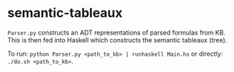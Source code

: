 # semantic-tableaux

`Parser.py` constructs an ADT representations of parsed formulas from KB. 
This is then fed into Haskell which constructs the semantic tableaux (tree).

To run:
`python Parser.py <path_to_kb> | runhaskell Main.hs`
or directly:
`./do.sh <path_to_kb>`.
